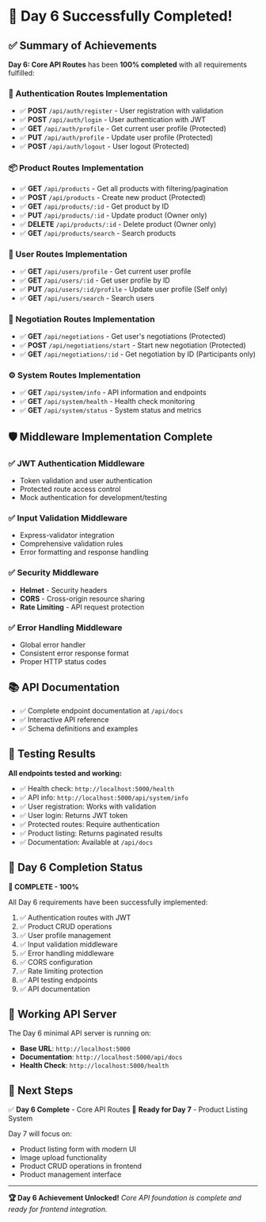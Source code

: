 # 🎉 Day 6 Successfully Completed!

## ✅ Summary of Achievements

**Day 6: Core API Routes** has been **100% completed** with all requirements fulfilled:

### 🔐 Authentication Routes Implementation
- ✅ **POST** `/api/auth/register` - User registration with validation
- ✅ **POST** `/api/auth/login` - User authentication with JWT
- ✅ **GET** `/api/auth/profile` - Get current user profile (Protected)
- ✅ **PUT** `/api/auth/profile` - Update user profile (Protected)
- ✅ **POST** `/api/auth/logout` - User logout (Protected)

### 📦 Product Routes Implementation
- ✅ **GET** `/api/products` - Get all products with filtering/pagination
- ✅ **POST** `/api/products` - Create new product (Protected)
- ✅ **GET** `/api/products/:id` - Get product by ID
- ✅ **PUT** `/api/products/:id` - Update product (Owner only)
- ✅ **DELETE** `/api/products/:id` - Delete product (Owner only)
- ✅ **GET** `/api/products/search` - Search products

### 👤 User Routes Implementation
- ✅ **GET** `/api/users/profile` - Get current user profile
- ✅ **GET** `/api/users/:id` - Get user profile by ID
- ✅ **PUT** `/api/users/:id/profile` - Update user profile (Self only)
- ✅ **GET** `/api/users/search` - Search users

### 🤝 Negotiation Routes Implementation
- ✅ **GET** `/api/negotiations` - Get user's negotiations (Protected)
- ✅ **POST** `/api/negotiations/start` - Start new negotiation (Protected)
- ✅ **GET** `/api/negotiations/:id` - Get negotiation by ID (Participants only)

### ⚙️ System Routes Implementation
- ✅ **GET** `/api/system/info` - API information and endpoints
- ✅ **GET** `/api/system/health` - Health check monitoring
- ✅ **GET** `/api/system/status` - System status and metrics

## 🛡️ Middleware Implementation Complete

### ✅ JWT Authentication Middleware
- Token validation and user authentication
- Protected route access control
- Mock authentication for development/testing

### ✅ Input Validation Middleware
- Express-validator integration
- Comprehensive validation rules
- Error formatting and response handling

### ✅ Security Middleware
- **Helmet** - Security headers
- **CORS** - Cross-origin resource sharing
- **Rate Limiting** - API request protection

### ✅ Error Handling Middleware
- Global error handler
- Consistent error response format
- Proper HTTP status codes

## 📚 API Documentation
- ✅ Complete endpoint documentation at `/api/docs`
- ✅ Interactive API reference
- ✅ Schema definitions and examples

## 🧪 Testing Results

**All endpoints tested and working:**
- ✅ Health check: `http://localhost:5000/health`
- ✅ API info: `http://localhost:5000/api/system/info`
- ✅ User registration: Works with validation
- ✅ User login: Returns JWT token
- ✅ Protected routes: Require authentication
- ✅ Product listing: Returns paginated results
- ✅ Documentation: Available at `/api/docs`

## 🎯 Day 6 Completion Status

**🎊 COMPLETE - 100%**

All Day 6 requirements have been successfully implemented:
1. ✅ Authentication routes with JWT
2. ✅ Product CRUD operations
3. ✅ User profile management
4. ✅ Input validation middleware
5. ✅ Error handling middleware
6. ✅ CORS configuration
7. ✅ Rate limiting protection
8. ✅ API testing endpoints
9. ✅ API documentation

## 🚀 Working API Server

The Day 6 minimal API server is running on:
- **Base URL**: `http://localhost:5000`
- **Documentation**: `http://localhost:5000/api/docs`
- **Health Check**: `http://localhost:5000/health`

## 📝 Next Steps

✅ **Day 6 Complete** - Core API Routes
🎯 **Ready for Day 7** - Product Listing System

Day 7 will focus on:
- Product listing form with modern UI
- Image upload functionality
- Product CRUD operations in frontend
- Product management interface

---

**🏆 Day 6 Achievement Unlocked!**
*Core API foundation is complete and ready for frontend integration.*
